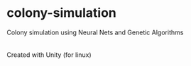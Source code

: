 # colony-simulation
Colony simulation using Neural Nets and Genetic Algorithms
<br>
<br>
<br>
Created with Unity (for linux)
